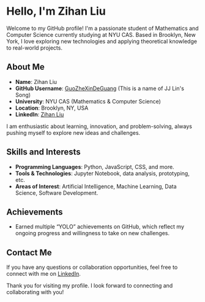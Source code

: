 # Hello, I'm Zihan Liu

Welcome to my GitHub profile! I'm a passionate student of Mathematics and Computer Science currently studying at NYU CAS. Based in Brooklyn, New York, I love exploring new technologies and applying theoretical knowledge to real-world projects.

## About Me
- **Name**: Zihan Liu
- **GitHub Username**: [GuoZheXinDeGuang](https://github.com/GuoZheXinDeGuang) (This is a name of JJ Lin's Song)
- **University**: NYU CAS (Mathematics & Computer Science)
- **Location**: Brooklyn, NY, USA
- **LinkedIn**: [Zihan Liu](https://www.linkedin.com/in/zihan-liu-284b06265)

I am enthusiastic about learning, innovation, and problem-solving, always pushing myself to explore new ideas and challenges.

## Skills and Interests
- **Programming Languages**: Python, JavaScript, CSS, and more.
- **Tools & Technologies**: Jupyter Notebook, data analysis, prototyping, etc.
- **Areas of Interest**: Artificial Intelligence, Machine Learning, Data Science, Software Development.


## Achievements
- Earned multiple “YOLO” achievements on GitHub, which reflect my ongoing progress and willingness to take on new challenges.

## Contact Me
If you have any questions or collaboration opportunities, feel free to connect with me on [LinkedIn](https://www.linkedin.com/in/zihan-liu-284b06265).

Thank you for visiting my profile. I look forward to connecting and collaborating with you!
